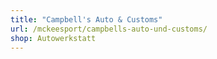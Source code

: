 ```yaml
---
title: "Campbell's Auto & Customs"
url: /mckeesport/campbells-auto-und-customs/
shop: Autowerkstatt
---
```

